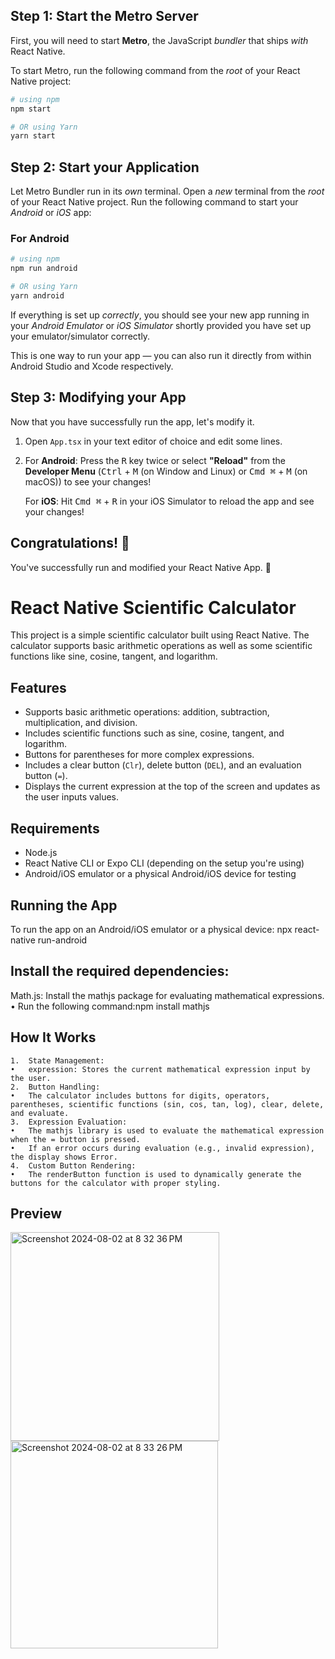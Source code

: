 
## Step 1: Start the Metro Server

First, you will need to start **Metro**, the JavaScript _bundler_ that ships _with_ React Native.

To start Metro, run the following command from the _root_ of your React Native project:

```bash
# using npm
npm start

# OR using Yarn
yarn start
```

## Step 2: Start your Application

Let Metro Bundler run in its _own_ terminal. Open a _new_ terminal from the _root_ of your React Native project. Run the following command to start your _Android_ or _iOS_ app:

### For Android

```bash
# using npm
npm run android

# OR using Yarn
yarn android
```

If everything is set up _correctly_, you should see your new app running in your _Android Emulator_ or _iOS Simulator_ shortly provided you have set up your emulator/simulator correctly.

This is one way to run your app — you can also run it directly from within Android Studio and Xcode respectively.

## Step 3: Modifying your App

Now that you have successfully run the app, let's modify it.

1. Open `App.tsx` in your text editor of choice and edit some lines.
2. For **Android**: Press the <kbd>R</kbd> key twice or select **"Reload"** from the **Developer Menu** (<kbd>Ctrl</kbd> + <kbd>M</kbd> (on Window and Linux) or <kbd>Cmd ⌘</kbd> + <kbd>M</kbd> (on macOS)) to see your changes!

   For **iOS**: Hit <kbd>Cmd ⌘</kbd> + <kbd>R</kbd> in your iOS Simulator to reload the app and see your changes!

## Congratulations! :tada:

You've successfully run and modified your React Native App. :partying_face:

# React Native Scientific Calculator

This project is a simple scientific calculator built using React Native. The calculator supports basic arithmetic operations as well as some scientific functions like sine, cosine, tangent, and logarithm.

## Features

- Supports basic arithmetic operations: addition, subtraction, multiplication, and division.
- Includes scientific functions such as sine, cosine, tangent, and logarithm.
- Buttons for parentheses for more complex expressions.
- Includes a clear button (`Clr`), delete button (`DEL`), and an evaluation button (`=`).
- Displays the current expression at the top of the screen and updates as the user inputs values.

## Requirements

- Node.js
- React Native CLI or Expo CLI (depending on the setup you're using)
- Android/iOS emulator or a physical Android/iOS device for testing

## Running the App

To run the app on an Android/iOS emulator or a physical device:
npx react-native run-android

## Install the required dependencies:

Math.js: Install the mathjs package for evaluating mathematical expressions.
	•	Run the following command:npm install mathjs


## How It Works

	1.	State Management:
	•	expression: Stores the current mathematical expression input by the user.
	2.	Button Handling:
	•	The calculator includes buttons for digits, operators, parentheses, scientific functions (sin, cos, tan, log), clear, delete, and evaluate.
	3.	Expression Evaluation:
	•	The mathjs library is used to evaluate the mathematical expression when the = button is pressed.
	•	If an error occurs during evaluation (e.g., invalid expression), the display shows Error.
	4.	Custom Button Rendering:
	•	The renderButton function is used to dynamically generate the buttons for the calculator with proper styling.


 ## Preview

<img width="334" alt="Screenshot 2024-08-02 at 8 32 36 PM" src="https://github.com/user-attachments/assets/358fdfb5-f8b0-4d9b-9310-cc2278ef8860">
<img width="332" alt="Screenshot 2024-08-02 at 8 33 26 PM" src="https://github.com/user-attachments/assets/95a8183f-e8fa-48df-9992-b9bd9a3d930e">

